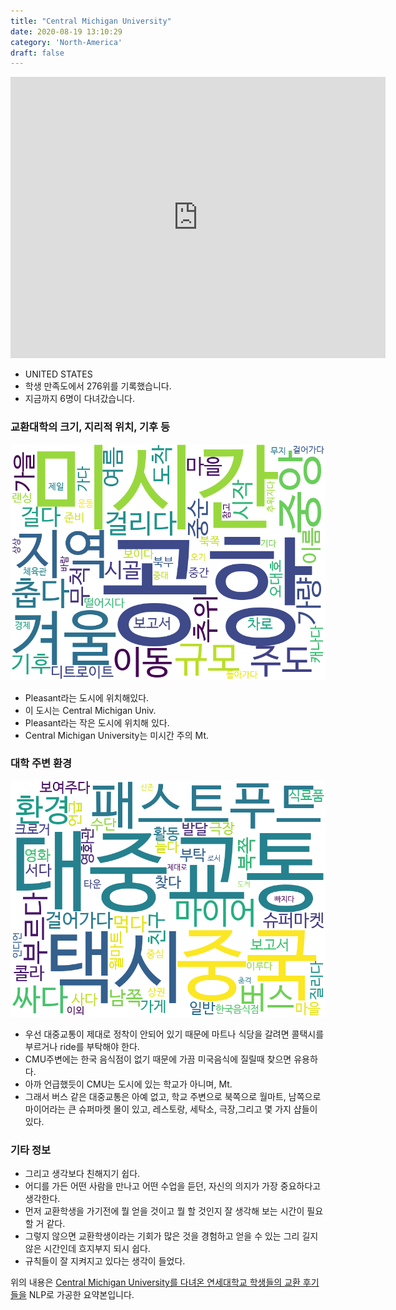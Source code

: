 ```yaml
---
title: "Central Michigan University"
date: 2020-08-19 13:10:29
category: 'North-America'
draft: false
---
```


<iframe
width="600"
height="450"
frameborder="0" style="border:0"
src="https://www.google.com/maps/embed/v1/place?key=AIzaSyC9e1AME-pVmWC4hBpFdu5S4dKzyepa3HQ&q=Central+Michigan+University&center=43.5819086,-84.77563640000002&zoom=14" allowfullscreen>
</iframe>

* UNITED STATES
* 학생 만족도에서 276위를 기록했습니다.
* 지금까지 6명이 다녀갔습니다. 

### 교환대학의 크기, 지리적 위치, 기후 등

![gen_info-WordCloud](../univ_wordclouds_okt/gen_info/US000042_gen_info_okt.png)

* Pleasant라는 도시에 위치해있다.
* 이 도시는 Central Michigan Univ.
* Pleasant라는 작은 도시에 위치해 있다.
* Central Michigan University는 미시간 주의 Mt.


### 대학 주변 환경

![env_info-WordCloud](../univ_wordclouds_okt/env_info/US000042_env_info_okt.png)

* 우선 대중교통이 제대로 정착이 안되어 있기 때문에 마트나 식당을 갈려면 콜택시를 부르거나 ride를 부탁해야 한다.
* CMU주변에는 한국 음식점이 없기 때문에 가끔 미국음식에 질릴때 찾으면 유용하다.
* 아까 언급했듯이 CMU는 도시에 있는 학교가 아니며, Mt.
* 그래서 버스 같은 대중교통은 아예 없고, 학교 주변으로 북쪽으로 월마트, 남쪽으로 마이어라는 큰 슈퍼마켓 몰이 있고, 레스토랑, 세탁소, 극장,그리고 몇 가지 샵들이 있다.


### 기타 정보

* 그리고 생각보다 친해지기 쉽다.
* 어디를 가든 어떤 사람을 만나고 어떤 수업을 듣던, 자신의 의지가 가장 중요하다고 생각한다.
* 먼저 교환학생을 가기전에 뭘 얻을 것이고 뭘 할 것인지 잘 생각해 보는 시간이 필요할 거 같다.
* 그렇지 않으면 교환학생이라는 기회가 많은 것을 경험하고 얻을 수 있는 그리 길지 않은 시간인데 흐지부지 되시 쉽다.
* 규칙들이 잘 지켜지고 있다는 생각이 들었다.


위의 내용은 [Central Michigan University를 다녀온 연세대학교 학생들의 교환 후기들을](http://oia.yonsei.ac.kr/partner/expReport.asp?ucode=US000042&bgbn=A) NLP로 가공한 요약본입니다. 
